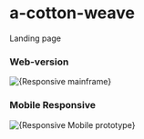 # a-cotton-weave
Landing page

### Web-version 
![{Responsive mainframe}](https://github.com/user-attachments/assets/7249642b-4c18-45e2-b869-759566b7dc37)

### Mobile Responsive
![{Responsive Mobile prototype}](https://github.com/user-attachments/assets/3af80cf9-2572-4875-abe1-704688ac856a)

